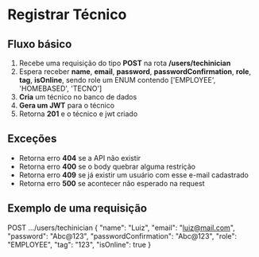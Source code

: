 # Registrar Técnico

## Fluxo básico

1. Recebe uma requisição do tipo **POST** na rota **/users/techinician**
2. Espera receber **name**, **email**, **password**, **passwordConfirmation**, **role**, **tag**, **isOnline**, sendo role um ENUM contendo ['EMPLOYEE', 'HOMEBASED', 'TECNO']
3. **Cria** um técnico no banco de dados
4. **Gera um JWT** para o técnico
5. Retorna **201** e o técnico e jwt criado

## Exceções

- Retorna erro **404** se a API não existir
- Retorna erro **400** se o body quebrar alguma restrição
- Retorna erro **409** se já existir um usuário com esse e-mail cadastrado
- Retorna erro **500** se acontecer não esperado na request

## Exemplo de uma requisição

POST .../users/techinician
{
	"name": "Luiz",
	"email": "luiz@mail.com",
	"password": "Abc@123",
	"passwordConfirmation": "Abc@123",
	"role": "EMPLOYEE",
	"tag": "123",
	"isOnline": true
}